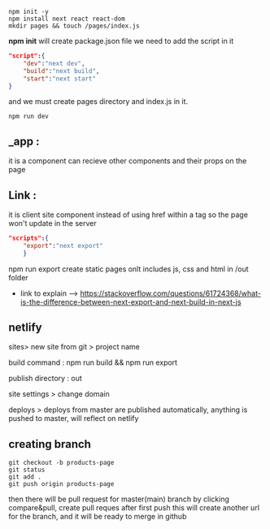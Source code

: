 ```console
npm init -y
npm install next react react-dom
mkdir pages && touch /pages/index.js
```

**npm init** will create package.json file we need to add the script in it

```json
"script":{
    "dev":"next dev",
    "build":"next build",
    "start":"next start"
}
```

and we must create pages directory and index.js in it.

```console
npm run dev
```

## \_app :

it is a component can recieve other components and their props on the page

## Link :

it is client site component instead of using href within a tag so the page won't update in the server

```json
"scripts":{
    "export":"next export"
    }
```

npm run export create static pages onlt includes js, css and html in /out folder

- link to explain --> https://stackoverflow.com/questions/61724368/what-is-the-difference-between-next-export-and-next-build-in-next-js

## netlify

sites> new site from git > project name

build command : npm run build && npm run export

publish directory : out

site settings > change domain

deploys > deploys from master are published automatically, anything is pushed to master, will reflect on netlify

## creating branch

```console
git checkout -b products-page
git status
git add .
git push origin products-page
```

then there will be pull request for master(main) branch by clicking compare&pull, 
create pull reques after first push
this will create another url for the branch, and it will be ready to merge in github

